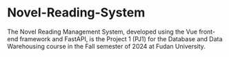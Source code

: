 # Novel-Reading-System
The Novel Reading Management System, developed using the Vue front-end framework and FastAPI, is the Project 1 (PJ1) for the Database and Data Warehousing course in the Fall semester of 2024 at Fudan University.
